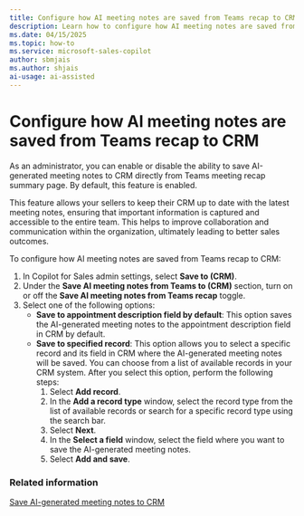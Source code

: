 ```yaml
---
title: Configure how AI meeting notes are saved from Teams recap to CRM
description: Learn how to configure how AI meeting notes are saved from Teams recap to CRM using Microsoft 365 Copilot for Sales in Teams.
ms.date: 04/15/2025
ms.topic: how-to
ms.service: microsoft-sales-copilot
author: sbmjais
ms.author: shjais
ai-usage: ai-assisted
---
```


# Configure how AI meeting notes are saved from Teams recap to CRM

As an administrator, you can enable or disable the ability to save AI-generated meeting notes to CRM directly from Teams meeting recap summary page. By default, this feature is enabled. 

This feature allows your sellers to keep their CRM up to date with the latest meeting notes, ensuring that important information is captured and accessible to the entire team. This helps to improve collaboration and communication within the organization, ultimately leading to better sales outcomes.

To configure how AI meeting notes are saved from Teams recap to CRM: 

1. In Copilot for Sales admin settings, select **Save to (CRM)**. 
1. Under the **Save AI meeting notes from Teams to (CRM)** section, turn on or off the **Save AI meeting notes from Teams recap** toggle.
1. Select one of the following options:
   - **Save to appointment description field by default**: This option saves the AI-generated meeting notes to the appointment description field in CRM by default. 
   - **Save to specified record**: This option allows you to select a specific record and its field in CRM where the AI-generated meeting notes will be saved. You can choose from a list of available records in your CRM system. After you select this option, perform the following steps:
     1. Select **Add record**.
     1. In the **Add a record type** window, select the record type from the list of available records or search for a specific record type using the search bar.
     1. Select **Next**.
     1. In the **Select a field** window, select the field where you want to save the AI-generated meeting notes. 
     1. Select **Add and save**.

### Related information

[Save AI-generated meeting notes to CRM](view-meeting-summary-recap.md#save-ai-generated-meeting-notes-to-crm)